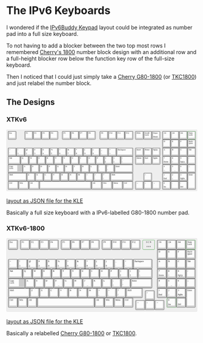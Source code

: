 The IPv6 Keyboards
==================

I wondered if the [IPv6Buddy Keypad](https://www.ipv6buddy.com/)
layout could be integrated as number pad into a full size keyboard.

To not having to add a blocker between the two top most rows I
remembered [Cherry's
1800](https://www.cherry.de/cherry-g80-1800.html) number block
design with an additional row and a full-height blocker row below the
function key row of the full-size keyboard.

Then I noticed that I could just simply take a [Cherry
G80-1800](https://www.cherry.de/cherry-g80-1800.html) (or
[TKC1800](https://thekey.company/collections/tkc-1800)) and just
relabel the number block.

The Designs
-----------

### XTKv6

![XTKv6](Images/xtkv6.png)

[layout as JSON file for the KLE](Layouts/xtkv6.json)

Basically a full size keyboard with a IPv6-labelled G80-1800 number
pad.

### XTKv6-1800

![XTKv6](Images/xtkv6-1800.png)

[layout as JSON file for the KLE](Layouts/xtkv6-1800.json)

Basically a relabelled [Cherry
G80-1800](https://www.cherry.de/cherry-g80-1800.html) or
[TKC1800](https://thekey.company/collections/tkc-1800).
